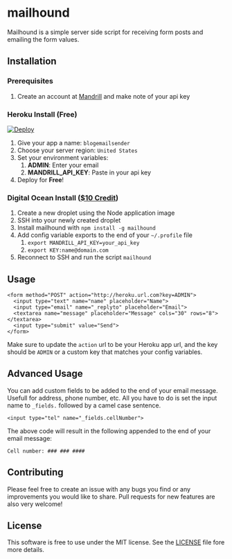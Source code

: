 # mailhound

Mailhound is a simple server side script for receiving form posts and emailing the form values.

## Installation

### Prerequisites

1. Create an account at [Mandrill](https://mandrill.com) and make note of your api key

### Heroku Install (Free)

[![Deploy](https://www.herokucdn.com/deploy/button.png)](https://heroku.com/deploy?template=https://github.com/chadfawcett/mailhound)

1. Give your app a name: `blogemailsender`
2. Choose your server region: `United States`
3. Set your environment variables:
    1. **ADMIN**: Enter your email
    2. **MANDRILL_API_KEY**: Paste in your api key
4. Deploy for **Free**!

### Digital Ocean Install ([$10 Credit](http://do.chadf.ca))

1. Create a new droplet using the Node application image
2. SSH into your newly created droplet
3. Install mailhound with `npm install -g mailhound`
4. Add config variable exports to the end of your `~/.profile` file
    1. `export MANDRILL_API_KEY=your_api_key`
    2. `export KEY:name@domain.com`
5. Reconnect to SSH and run the script `mailhound`

## Usage

    <form method="POST" action="http://heroku.url.com?key=ADMIN">
      <input type="text" name="name" placeholder="Name">
      <input type="email" name="_replyto" placeholder="Email">
      <textarea name="message" placeholder="Message" cols="30" rows="8"></textarea>
      <input type="submit" value="Send">
    </form>

Make sure to update the `action` url to be your Heroku app url, and the key should be `ADMIN` or a custom key that matches your config variables.

## Advanced Usage

You can add custom fields to be added to the end of your email message. Usefull for address, phone number, etc. All you have to do is set the input name to `_fields.` followed by a camel case sentence.

    <input type="tel" name="_fields.cellNumber">

The above code will result in the following appended to the end of your email message:

    Cell number: ### ### ####

## Contributing

Please feel free to create an issue with any bugs you find or any improvements you would like to share. Pull requests for new features are also very welcome!

## License

This software is free to use under the MIT license. See the [LICENSE][] file fore more details.

[License]: https://github.com/chadfawcett/mailhound/blob/master/LICENSE.md
